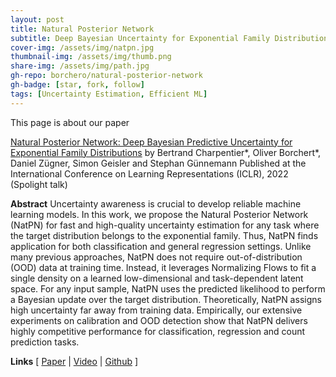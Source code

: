 ```yaml
---
layout: post
title: Natural Posterior Network
subtitle: Deep Bayesian Uncertainty for Exponential Family Distributions - ICLR 2022
cover-img: /assets/img/natpn.jpg
thumbnail-img: /assets/img/thumb.png
share-img: /assets/img/path.jpg
gh-repo: borchero/natural-posterior-network
gh-badge: [star, fork, follow]
tags: [Uncertainty Estimation, Efficient ML]
---
```


This page is about our paper

[Natural Posterior Network: Deep Bayesian Predictive Uncertainty for Exponential Family Distributions](https://openreview.net/pdf?id=tV3N0DWMxCg)
by Bertrand Charpentier*, Oliver Borchert*, Daniel Zügner, Simon Geisler and Stephan Günnemann
Published at the International Conference on Learning Representations (ICLR), 2022 (Spolight talk)

**Abstract**
Uncertainty awareness is crucial to develop reliable machine learning models. In this work, we propose the Natural Posterior Network (NatPN) for fast and high-quality uncertainty estimation for any task where the target distribution belongs to the exponential family. Thus, NatPN finds application for both classification and general regression settings. Unlike many previous approaches, NatPN does not require out-of-distribution (OOD) data at training time. Instead, it leverages Normalizing Flows to fit a single density on a learned low-dimensional and task-dependent latent space. For any input sample, NatPN uses the predicted likelihood to perform a Bayesian update over the target distribution. Theoretically, NatPN assigns high uncertainty far away from training data. Empirically, our extensive experiments on calibration and OOD detection show that NatPN delivers highly competitive performance for classification, regression and count prediction tasks.

**Links**
\[ [Paper](https://openreview.net/pdf?id=tV3N0DWMxCg) | [Video](https://www.youtube.com/watch?v=qMtpK0ECD8c) | [Github](https://github.com/borchero/natural-posterior-network) \]
